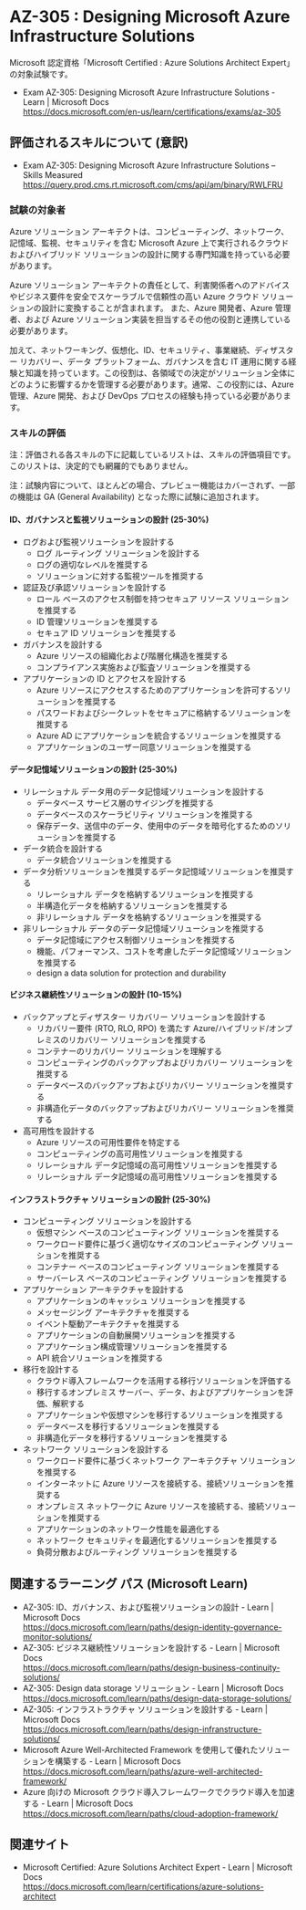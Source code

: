 # AZ-305 : Designing Microsoft Azure Infrastructure Solutions
Microsoft 認定資格「Microsoft Certified : Azure Solutions Architect Expert」の対象試験です。
- Exam AZ-305: Designing Microsoft Azure Infrastructure Solutions - Learn | Microsoft Docs  
  https://docs.microsoft.com/en-us/learn/certifications/exams/az-305

## 評価されるスキルについて (意訳)
- Exam AZ-305: Designing Microsoft Azure Infrastructure Solutions – Skills Measured
https://query.prod.cms.rt.microsoft.com/cms/api/am/binary/RWLFRU

### 試験の対象者
Azure ソリューション アーキテクトは、コンピューティング、ネットワーク、記憶域、監視、セキュリティを含む Microsoft Azure 上で実行されるクラウドおよびハイブリッド ソリューションの設計に関する専門知識を持っている必要があります。

Azure ソリューション アーキテクトの責任として、利害関係者へのアドバイスやビジネス要件を安全でスケーラブルで信頼性の高い Azure クラウド ソリューションの設計に変換することが含まれます。 また、Azure 開発者、Azure 管理者、および Azure ソリューション実装を担当するその他の役割と連携している必要があります。

加えて、ネットワーキング、仮想化、ID、セキュリティ、事業継続、ディザスター リカバリー、データ プラットフォーム、ガバナンスを含む IT 運用に関する経験と知識を持っています。この役割は、各領域での決定がソリューション全体にどのように影響するかを管理する必要があります。通常、この役割には、Azure 管理、Azure 開発、および DevOps プロセスの経験も持っている必要があります。

### スキルの評価
注：評価される各スキルの下に記載しているリストは、スキルの評価項目です。このリストは、決定的でも網羅的でもありません。

注：試験内容について、ほとんどの場合、プレビュー機能はカバーされず、一部の機能は GA (General Availability) となった際に試験に追加されます。

#### ID、ガバナンスと監視ソリューションの設計 (25-30%)
- ログおよび監視ソリューションを設計する
  - ログ ルーティング ソリューションを設計する
  - ログの適切なレベルを推奨する
  - ソリューションに対する監視ツールを推奨する
- 認証及び承認ソリューションを設計する
  - ロール ベースのアクセス制御を持つセキュア リソース ソリューションを推奨する
  - ID 管理ソリューションを推奨する
  - セキュア ID ソリューションを推奨する
- ガバナンスを設計する
  - Azure リソースの組織化および階層化構造を推奨する
  - コンプライアンス実施および監査ソリューションを推奨する
- アプリケーションの ID とアクセスを設計する
  - Azure リソースにアクセスするためのアプリケーションを許可するソリューションを推奨する
  - パスワードおよびシークレットをセキュアに格納するソリューションを推奨する
  - Azure AD にアプリケーションを統合するソリューションを推奨する
  - アプリケーションのユーザー同意ソリューションを推奨する
#### データ記憶域ソリューションの設計 (25-30%)
- リレーショナル データ用のデータ記憶域ソリューションを設計する
  - データベース サービス層のサイジングを推奨する
  - データベースのスケーラビリティ ソリューションを推奨する
  - 保存データ、送信中のデータ、使用中のデータを暗号化するためのソリューションを推奨する
- データ統合を設計する
  - データ統合ソリューションを推奨する
- データ分析ソリューションを推奨するデータ記憶域ソリューションを推奨する
  - リレーショナル データを格納するソリューションを推奨する
  - 半構造化データを格納するソリューションを推奨する
  - 非リレーショナル データを格納するソリューションを推奨する
- 非リレーショナル データのデータ記憶域ソリューションを推奨する
  - データ記憶域にアクセス制御ソリューションを推奨する
  - 機能、パフォーマンス、コストを考慮したデータ記憶域ソリューションを推奨する
  - design a data solution for protection and durability
#### ビジネス継続性ソリューションの設計 (10-15%)
- バックアップとディザスター リカバリー ソリューションを設計する
  - リカバリー要件 (RTO, RLO, RPO) を満たす Azure/ハイブリッド/オンプレミスのリカバリー ソリューションを推奨する
  - コンテナーのリカバリー ソリューションを理解する
  - コンピューティングのバックアップおよびリカバリー ソリューションを推奨する
  - データベースのバックアップおよびリカバリー ソリューションを推奨する
  - 非構造化データのバックアップおよびリカバリー ソリューションを推奨する
- 高可用性を設計する
  - Azure リソースの可用性要件を特定する
  - コンピューティングの高可用性ソリューションを推奨する
  - リレーショナル データ記憶域の高可用性ソリューションを推奨する
  - リレーショナル データ記憶域の高可用性ソリューションを推奨する
#### インフラストラクチャ ソリューションの設計 (25-30%)
- コンピューティング ソリューションを設計する
  - 仮想マシン ベースのコンピューティング ソリューションを推奨する
  - ワークロード要件に基づく適切なサイズのコンピューティング ソリューションを推奨する
  - コンテナー ベースのコンピューティング ソリューションを推奨する
  - サーバーレス ベースのコンピューティング ソリューションを推奨する
- アプリケーション アーキテクチャを設計する
  - アプリケーションのキャッシュ ソリューションを推奨する
  - メッセージング アーキテクチャを推奨する
  - イベント駆動アーキテクチャを推奨する
  - アプリケーションの自動展開ソリューションを推奨する
  - アプリケーション構成管理ソリューションを推奨する
  - API 統合ソリューションを推奨する
- 移行を設計する
  - クラウド導入フレームワークを活用する移行ソリューションを評価する
  - 移行するオンプレミス サーバー、データ、およびアプリケーションを評価、解釈する
  - アプリケーションや仮想マシンを移行するソリューションを推奨する
  - データベースを移行するソリューションを推奨する
  - 非構造化データを移行するソリューションを推奨する
- ネットワーク ソリューションを設計する
  - ワークロード要件に基づくネットワーク アーキテクチャ ソリューションを推奨する
  - インターネットに Azure リソースを接続する、接続ソリューションを推奨する
  - オンプレミス ネットワークに Azure リソースを接続する、接続ソリューションを推奨する
  - アプリケーションのネットワーク性能を最適化する
  - ネットワーク セキュリティを最適化するソリューションを推奨する
  - 負荷分散およびルーティング ソリューションを推奨する

## 関連するラーニング パス (Microsoft Learn)
- AZ-305: ID、ガバナンス、および監視ソリューションの設計 - Learn | Microsoft Docs  
https://docs.microsoft.com/learn/paths/design-identity-governance-monitor-solutions/
- AZ-305: ビジネス継続性ソリューションを設計する - Learn | Microsoft Docs  
https://docs.microsoft.com/learn/paths/design-business-continuity-solutions/
- AZ-305: Design data storage ソリューション - Learn | Microsoft Docs  
https://docs.microsoft.com/learn/paths/design-data-storage-solutions/
- AZ-305: インフラストラクチャ ソリューションを設計する - Learn | Microsoft Docs  
https://docs.microsoft.com/learn/paths/design-infranstructure-solutions/
- Microsoft Azure Well-Architected Framework を使用して優れたソリューションを構築する - Learn | Microsoft Docs  
https://docs.microsoft.com/learn/paths/azure-well-architected-framework/
- Azure 向けの Microsoft クラウド導入フレームワークでクラウド導入を加速する - Learn | Microsoft Docs  
https://docs.microsoft.com/learn/paths/cloud-adoption-framework/

## 関連サイト
- Microsoft Certified: Azure Solutions Architect Expert - Learn | Microsoft Docs  
https://docs.microsoft.com/learn/certifications/azure-solutions-architect
